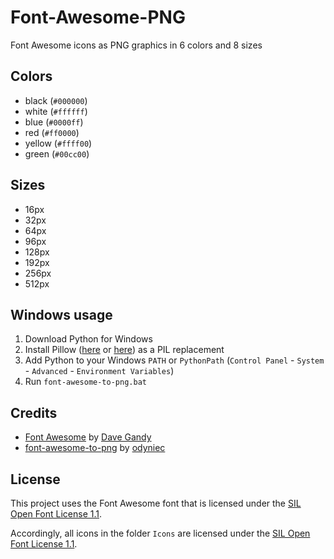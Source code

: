 # Font-Awesome-PNG

Font Awesome icons as PNG graphics in 6 colors and 8 sizes

## Colors

 * black (`#000000`)
 * white (`#ffffff`)
 * blue (`#0000ff`)
 * red (`#ff0000`)
 * yellow (`#ffff00`)
 * green (`#00cc00`)

## Sizes

 * 16px
 * 32px
 * 64px
 * 96px
 * 128px
 * 192px
 * 256px
 * 512px

## Windows usage

 1. Download Python for Windows
 2. Install Pillow ([here](http://pillow.readthedocs.org/en/latest/) or [here](http://www.lfd.uci.edu/~gohlke/pythonlibs/#pillow)) as a PIL replacement
 3. Add Python to your Windows `PATH` or `PythonPath` (`Control Panel` - `System` - `Advanced` - `Environment Variables`)
 3. Run `font-awesome-to-png.bat`

## Credits

 * [Font Awesome](https://github.com/FortAwesome/Font-Awesome) by [Dave Gandy](http://twitter.com/davegandy)
 * [font-awesome-to-png](https://github.com/odyniec/font-awesome-to-png) by [odyniec](https://github.com/odyniec)

## License

This project uses the Font Awesome font that is licensed under the [SIL Open Font License 1.1](http://scripts.sil.org/OFL).

Accordingly, all icons in the folder `Icons` are licensed under the [SIL Open Font License 1.1](http://scripts.sil.org/OFL).
